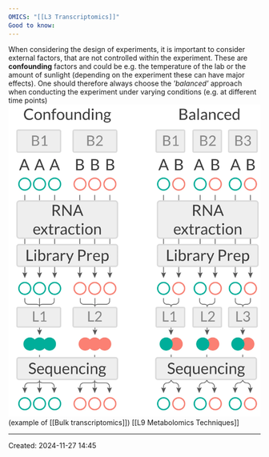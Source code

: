 ```yaml
---
OMICS: "[[L3 Transcriptomics]]"
Good to know:
---
```

When considering the design of experiments, it is important to consider external factors, that are not controlled within the experiment. These are **confounding** factors and could be e.g. the temperature of the lab or the amount of sunlight (depending on the experiment these can have major effects).
One should therefore always choose the *'balanced'* approach when conducting the experiment under varying conditions (e.g. at different time points)
![](../Attachments/KIMN20_Transcriptomics_intro_-521013114%204.png)(example of [[Bulk transcriptomics]])
[[L9 Metabolomics Techniques]]


---
Created: 2024-11-27 14:45